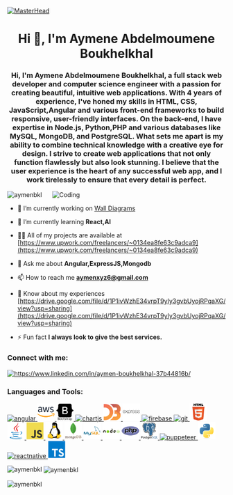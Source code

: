[![MasterHead](https://www.shutterstock.com/image-vector/web-development-banner-icon-business-260nw-1812243436.jpg)](https://rishavchanda.io)
<h1 align="center">Hi 👋, I'm Aymene Abdelmoumene Boukhelkhal</h1>
<h3 align="center">Hi, I'm Aymene Abdelmoumene Boukhelkhal, a full stack web developer and computer science engineer with a passion for creating beautiful, intuitive web applications. With 4 years of experience, I've honed my skills in HTML, CSS, JavaScript,Angular and various front-end frameworks to build responsive, user-friendly interfaces. On the back-end, I have expertise in Node.js, Python,PHP and various databases like MySQL, MongoDB, and PostgreSQL. What sets me apart is my ability to combine technical knowledge with a creative eye for design. I strive to create web applications that not only function flawlessly but also look stunning. I believe that the user experience is the heart of any successful web app, and I work tirelessly to ensure that every detail is perfect.</h3>
<img align="right" alt="Coding" width="400" src="https://media.giphy.com/media/qgQUggAC3Pfv687qPC/giphy.gif"></img>

<p align="left"> <img src="https://komarev.com/ghpvc/?username=aymenbkl&label=Profile%20views&color=0e75b6&style=flat" alt="aymenbkl" /> </p>

- 🔭 I’m currently working on [Wall Diagrams](https://www.software.craigalexanderacademy.com/)

- 🌱 I’m currently learning **React,AI**

- 👨‍💻 All of my projects are available at [https://www.upwork.com/freelancers/~0134ea8fe63c9adca9](https://www.upwork.com/freelancers/~0134ea8fe63c9adca9)

- 💬 Ask me about **Angular,ExpressJS,Mongodb**

- 📫 How to reach me **aymenxyz6@gmail.com**

- 📄 Know about my experiences [https://drive.google.com/file/d/1P1ivWzhE34vrpT9yIy3gvbUyojRPqaXG/view?usp=sharing](https://drive.google.com/file/d/1P1ivWzhE34vrpT9yIy3gvbUyojRPqaXG/view?usp=sharing)

- ⚡ Fun fact **I always look to give the best services.**

<h3 align="left">Connect with me:</h3>
<p align="left">
<a href="https://linkedin.com/in/https://www.linkedin.com/in/aymen-boukhelkhal-37b44816b/" target="blank"><img align="center" src="https://raw.githubusercontent.com/rahuldkjain/github-profile-readme-generator/master/src/images/icons/Social/linked-in-alt.svg" alt="https://www.linkedin.com/in/aymen-boukhelkhal-37b44816b/" height="30" width="40" /></a>
</p>

<h3 align="left">Languages and Tools:</h3>
<p align="left"> <a href="https://angular.io" target="_blank" rel="noreferrer"> <img src="https://angular.io/assets/images/logos/angular/angular.svg" alt="angular" width="40" height="40"/> </a> <a href="https://aws.amazon.com" target="_blank" rel="noreferrer"> <img src="https://raw.githubusercontent.com/devicons/devicon/master/icons/amazonwebservices/amazonwebservices-original-wordmark.svg" alt="aws" width="40" height="40"/> </a> <a href="https://getbootstrap.com" target="_blank" rel="noreferrer"> <img src="https://raw.githubusercontent.com/devicons/devicon/master/icons/bootstrap/bootstrap-plain-wordmark.svg" alt="bootstrap" width="40" height="40"/> </a> <a href="https://www.chartjs.org" target="_blank" rel="noreferrer"> <img src="https://www.chartjs.org/media/logo-title.svg" alt="chartjs" width="40" height="40"/> </a> <a href="https://d3js.org/" target="_blank" rel="noreferrer"> <img src="https://raw.githubusercontent.com/devicons/devicon/master/icons/d3js/d3js-original.svg" alt="d3js" width="40" height="40"/> </a> <a href="https://expressjs.com" target="_blank" rel="noreferrer"> <img src="https://raw.githubusercontent.com/devicons/devicon/master/icons/express/express-original-wordmark.svg" alt="express" width="40" height="40"/> </a> <a href="https://firebase.google.com/" target="_blank" rel="noreferrer"> <img src="https://www.vectorlogo.zone/logos/firebase/firebase-icon.svg" alt="firebase" width="40" height="40"/> </a> <a href="https://git-scm.com/" target="_blank" rel="noreferrer"> <img src="https://www.vectorlogo.zone/logos/git-scm/git-scm-icon.svg" alt="git" width="40" height="40"/> </a> <a href="https://www.w3.org/html/" target="_blank" rel="noreferrer"> <img src="https://raw.githubusercontent.com/devicons/devicon/master/icons/html5/html5-original-wordmark.svg" alt="html5" width="40" height="40"/> </a> <a href="https://www.java.com" target="_blank" rel="noreferrer"> <img src="https://raw.githubusercontent.com/devicons/devicon/master/icons/java/java-original.svg" alt="java" width="40" height="40"/> </a> <a href="https://developer.mozilla.org/en-US/docs/Web/JavaScript" target="_blank" rel="noreferrer"> <img src="https://raw.githubusercontent.com/devicons/devicon/master/icons/javascript/javascript-original.svg" alt="javascript" width="40" height="40"/> </a> <a href="https://www.linux.org/" target="_blank" rel="noreferrer"> <img src="https://raw.githubusercontent.com/devicons/devicon/master/icons/linux/linux-original.svg" alt="linux" width="40" height="40"/> </a> <a href="https://www.mongodb.com/" target="_blank" rel="noreferrer"> <img src="https://raw.githubusercontent.com/devicons/devicon/master/icons/mongodb/mongodb-original-wordmark.svg" alt="mongodb" width="40" height="40"/> </a> <a href="https://www.mysql.com/" target="_blank" rel="noreferrer"> <img src="https://raw.githubusercontent.com/devicons/devicon/master/icons/mysql/mysql-original-wordmark.svg" alt="mysql" width="40" height="40"/> </a> <a href="https://nodejs.org" target="_blank" rel="noreferrer"> <img src="https://raw.githubusercontent.com/devicons/devicon/master/icons/nodejs/nodejs-original-wordmark.svg" alt="nodejs" width="40" height="40"/> </a> <a href="https://www.php.net" target="_blank" rel="noreferrer"> <img src="https://raw.githubusercontent.com/devicons/devicon/master/icons/php/php-original.svg" alt="php" width="40" height="40"/> </a> <a href="https://www.postgresql.org" target="_blank" rel="noreferrer"> <img src="https://raw.githubusercontent.com/devicons/devicon/master/icons/postgresql/postgresql-original-wordmark.svg" alt="postgresql" width="40" height="40"/> </a> <a href="https://github.com/puppeteer/puppeteer" target="_blank" rel="noreferrer"> <img src="https://www.vectorlogo.zone/logos/pptrdev/pptrdev-official.svg" alt="puppeteer" width="40" height="40"/> </a> <a href="https://www.python.org" target="_blank" rel="noreferrer"> <img src="https://raw.githubusercontent.com/devicons/devicon/master/icons/python/python-original.svg" alt="python" width="40" height="40"/> </a> <a href="https://reactnative.dev/" target="_blank" rel="noreferrer"> <img src="https://reactnative.dev/img/header_logo.svg" alt="reactnative" width="40" height="40"/> </a> <a href="https://www.typescriptlang.org/" target="_blank" rel="noreferrer"> <img src="https://raw.githubusercontent.com/devicons/devicon/master/icons/typescript/typescript-original.svg" alt="typescript" width="40" height="40"/> </a> </p>

<p><img align="left" src="https://github-readme-stats.vercel.app/api/top-langs?username=aymenbkl&show_icons=true&locale=en&layout=compact" alt="aymenbkl" /></p>

<p>&nbsp;<img align="center" src="https://github-readme-stats.vercel.app/api?username=aymenbkl&show_icons=true&locale=en" alt="aymenbkl" /></p>

<p><img align="center" src="https://github-readme-streak-stats.herokuapp.com/?user=aymenbkl&" alt="aymenbkl" /></p>
